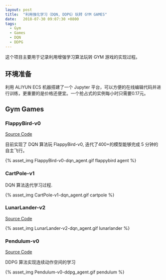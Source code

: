 ```yaml
---
layout: post
title:  "利用强化学习（DQN, DDPG）玩转 GYM GAMES"
date:   2018-07-30 09:07:30 +0800
tags: 
  - Gym
  - Games
  - DQN
  - DDPG
---
```



这个项目主要用于记录利用增强学习算法玩转 GYM 游戏的实现过程。

## 环境准备

利用 ALIYUN ECS 机器搭建了一个 Jupyter 平台，可以方便的在线编辑代码并进行训练，更重要的是价格还便宜。一个抢占式的实例每小时只需要0.17元。


<!--more-->

## Gym Games


### FlappyBird-v0

[Source Code](https://github.com/lxiongh/RL-Gym/tree/master/FlappyBird-v0)

目前实现了 DQN 算法玩 FlappyBird-v0, 迭代了400+的模型能够完成 5 分钟的自主飞行。


{% asset_img FlappyBird-v0-dqn_agent.gif flappybird agent %}


### CartPole-v1


DQN 算法迭代学习过程.

{% asset_img CartPole-v1-dqn_agent.gif  cartpole %}

### LunarLander-v2

[Source Code](https://github.com/lxiongh/RL-Gym/tree/master/LunarLander-v2)


{% asset_img LunarLander-v2-dqn_agent.gif lunarlander %}


### Pendulum-v0

[Source Code](https://github.com/lxiongh/RL-Gym/tree/master/Pendulum-v0)


DDPG 算法实现连续动作空间的学习

{% asset_img Pendulum-v0-ddpg_agent.gif pendulum %}
